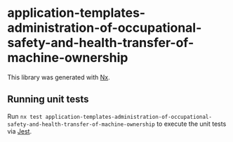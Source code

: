# application-templates-administration-of-occupational-safety-and-health-transfer-of-machine-ownership

This library was generated with [Nx](https://nx.dev).

## Running unit tests

Run `nx test application-templates-administration-of-occupational-safety-and-health-transfer-of-machine-ownership` to execute the unit tests via [Jest](https://jestjs.io).
